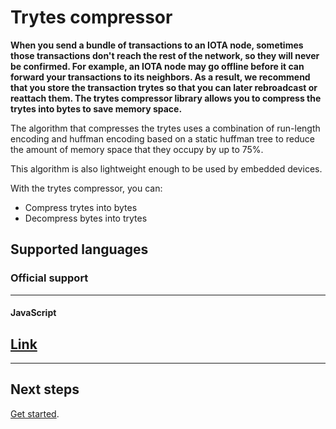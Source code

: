 # Trytes compressor

**When you send a bundle of transactions to an IOTA node, sometimes those transactions don't reach the rest of the network, so they will never be confirmed. For example, an IOTA node may go offline before it can forward your transactions to its neighbors. As a result, we recommend that you store the transaction trytes so that you can later rebroadcast or reattach them. The trytes compressor library allows you to compress the trytes into bytes to save memory space.**

The algorithm that compresses the trytes uses a combination of run-length encoding and huffman encoding based on a static huffman tree to reduce the amount of memory space that they occupy by up to 75%.

This algorithm is also lightweight enough to be used by embedded devices.

With the trytes compressor, you can:

- Compress trytes into bytes
- Decompress bytes into trytes

## Supported languages

### **Official support** ###

---------------

#### **JavaScript** ####
[Link](getting-started/compress-transaction.md)
---

---------------

## Next steps

[Get started](getting-started/compress-transaction.md).